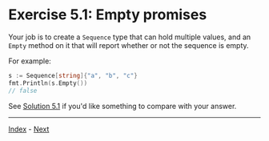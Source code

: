 # Exercise 5.1: Empty promises

Your job is to create a `Sequence` type that can hold multiple values, and an `Empty` method on it that will report whether or not the sequence is empty.

For example:

```go
s := Sequence[string]{"a", "b", "c"}
fmt.Println(s.Empty())
// false
```

See [Solution 5.1](../../solutions/5.1/empty.go) if you'd like something to compare with your answer.

---

[Index](../../README.md) - [Next](../5.2/)
